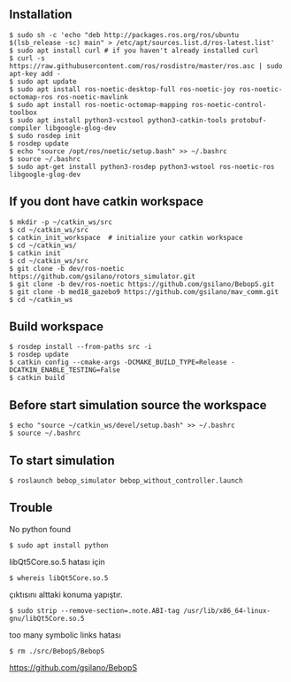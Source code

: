 ## Installation
```
$ sudo sh -c 'echo "deb http://packages.ros.org/ros/ubuntu $(lsb_release -sc) main" > /etc/apt/sources.list.d/ros-latest.list'
$ sudo apt install curl # if you haven't already installed curl
$ curl -s https://raw.githubusercontent.com/ros/rosdistro/master/ros.asc | sudo apt-key add -
$ sudo apt update
$ sudo apt install ros-noetic-desktop-full ros-noetic-joy ros-noetic-octomap-ros ros-noetic-mavlink
$ sudo apt install ros-noetic-octomap-mapping ros-noetic-control-toolbox
$ sudo apt install python3-vcstool python3-catkin-tools protobuf-compiler libgoogle-glog-dev
$ sudo rosdep init
$ rosdep update
$ echo "source /opt/ros/noetic/setup.bash" >> ~/.bashrc
$ source ~/.bashrc
$ sudo apt-get install python3-rosdep python3-wstool ros-noetic-ros libgoogle-glog-dev
```
## If you dont have catkin workspace
```
$ mkdir -p ~/catkin_ws/src
$ cd ~/catkin_ws/src
$ catkin_init_workspace  # initialize your catkin workspace
$ cd ~/catkin_ws/
$ catkin init
$ cd ~/catkin_ws/src
$ git clone -b dev/ros-noetic https://github.com/gsilano/rotors_simulator.git
$ git clone -b dev/ros-noetic https://github.com/gsilano/BebopS.git
$ git clone -b med18_gazebo9 https://github.com/gsilano/mav_comm.git
$ cd ~/catkin_ws
```

## Build workspace

```
$ rosdep install --from-paths src -i
$ rosdep update
$ catkin config --cmake-args -DCMAKE_BUILD_TYPE=Release -DCATKIN_ENABLE_TESTING=False
$ catkin build
```
## Before start simulation source the workspace

```
$ echo "source ~/catkin_ws/devel/setup.bash" >> ~/.bashrc
$ source ~/.bashrc
```
## To start simulation 

```
$ roslaunch bebop_simulator bebop_without_controller.launch
```
## Trouble
No python found
```
$ sudo apt install python
```
libQt5Core.so.5 hatası için
```
$ whereis libQt5Core.so.5
```
çıktısını alttaki konuma yapıştır.
```
$ sudo strip --remove-section=.note.ABI-tag /usr/lib/x86_64-linux-gnu/libQt5Core.so.5
```
too many symbolic links hatası
```
$ rm ./src/BebopS/BebopS
```

https://github.com/gsilano/BebopS
